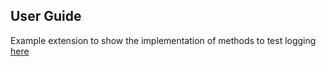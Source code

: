 ## User Guide

Example extension to show the implementation of methods to test logging [here](ptc1/com/wincomplm/wex/example/log/test)
